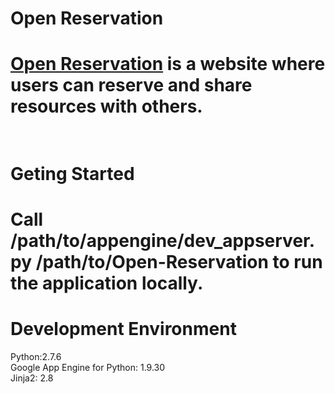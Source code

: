 Open Reservation
====================
[Open Reservation](http://www.open-reservation.appspot.com) is a website where users can reserve and share resources with others.  
<br>
====================
Geting Started
====================
Call /path/to/appengine/dev_appserver.py /path/to/Open-Reservation to run the application locally.
<br>
====================
Development Environment
====================
Python:2.7.6<br>
Google App Engine for Python: 1.9.30<br>
Jinja2: 2.8<br>